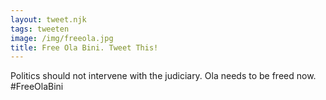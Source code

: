 ```yaml
---
layout: tweet.njk
tags: tweeten
image: /img/freeola.jpg
title: Free Ola Bini. Tweet This!
---
```

 Politics should not intervene with the judiciary. Ola needs to be freed now. #FreeOlaBini
